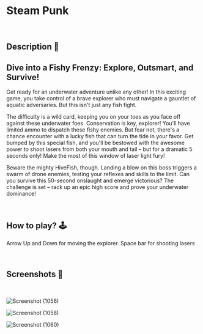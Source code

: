 # **Steam Punk** 


<br>

## **Description 📃**
<!-- add your game description here  -->
<h2>Dive into a Fishy Frenzy: Explore, Outsmart, and Survive!</h2>
Get ready for an underwater adventure unlike any other! In this exciting game, you take control of a brave explorer who must navigate a gauntlet of aquatic adversaries. But this isn't just any fish fight.

The difficulty is a wild card, keeping you on your toes as you face off against these underwater foes.  Conservation is key, explorer! You'll have limited ammo to dispatch these fishy enemies. But fear not, there's a chance encounter with a lucky fish that can turn the tide in your favor. Get bumped by this special fish, and you'll be bestowed with the awesome power to shoot lasers from both your mouth and tail – but for a dramatic 5 seconds only! Make the most of this window of laser light fury!

Beware the mighty HiveFish, though.  Landing a blow on this boss triggers a swarm of drone enemies, testing your reflexes and skills to the limit.  Can you survive this 50-second onslaught and emerge victorious?  The challenge is set – rack up an epic high score and prove your underwater dominance!





<br>

## **How to play? 🕹️**
<!-- add the steps how to play games -->
Arrow Up and Down for moving the explorer. 
Space bar for shooting lasers


<br>

## **Screenshots 📸**

<br>


![Screenshot (1056)](https://github.com/Archiesachin/Steam_Punk/assets/103347688/7788e095-9637-4b3b-ba99-b585d4a06231)




![Screenshot (1058)](https://github.com/Archiesachin/Steam_Punk/assets/103347688/494bb4e8-145a-495e-8674-5ae34958682d)




![Screenshot (1060)](https://github.com/Archiesachin/Steam_Punk/assets/103347688/358dea6f-51ea-47e0-9557-e31c6148e84e)




<br>


